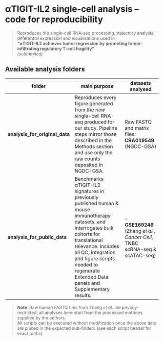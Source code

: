 # αTIGIT-IL2 single-cell analysis – code for reproducibility
> Reproduces the single-cell RNA-seq processing, trajectory analysis, differential
expression and visualisations used in  
> **“αTIGIT-IL2 achieves tumor regression by promoting tumor-infiltrating regulatory T-cell fragility”**  
> *(submmited)*

## Available analysis folders

| folder | main purpose | datasets analysed |
| ------ | ------------ | ----------------- |
| **analysis_for_original_data** | Reproduces every figure generated from the *new* single-cell RNA-seq produced for our study.  Pipeline steps mirror those described in the Methods section and use only the raw counts deposited in NGDC-GSA. | Raw FASTQ and matrix files: **CRA019549** (NGDC-GSA) |
| **analysis_for_public_data** | Benchmarks αTIGIT-IL2 signatures in previously published human & mouse immunotherapy datasets, and interrogates bulk cohorts for translational relevance.  Includes all QC, integration and figure scripts needed to regenerate Extended Data panels and Supplementary results. | - **GSE169246** (Zhang *et al.*, *Cancer Cell*, TNBC scRNA-seq & scATAC-seq)  

> **Note** Raw human FASTQ files from Zhang *et al.* are privacy-restricted; all analyses here start from the processed matrices supplied by the authors.  
> All scripts can be executed without modification once the above data are placed in the expected sub-folders (see each script header for exact paths).
